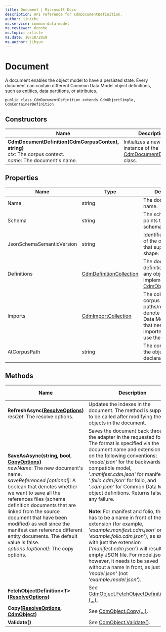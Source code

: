 ```yaml
---
title: Document | Microsoft Docs
description: API reference for CdmDocumentDefinition.
author: jinichu
ms.service: common-data-model
ms.reviewer: deonhe 
ms.topic: article
ms.date: 10/18/2019
ms.author: jibyun
---
```


# Document

A document enables the object model to have a persisted state. Every document can contain different Common Data Model object definitions, such as [entities](entity.md), [data partitions](datapartition.md), or attributes.

```
public class CdmDocumentDefinition extends CdmObjectSimple, CdmContainerDefinition
```

## Constructors
|Name|Description|
|---|---|
|**CdmDocumentDefinition(CdmCorpusContext, string)**<br/>*ctx*: The corpus context.<br/>*name*: The document's name.|Initializes a new instance of the [CdmDocumentDefinition](document.md) class.|

## Properties
|Name|Type|Description|
|---|---|---|
|Name|string|The document's name.|
|Schema|string|The schema link that points to a validating schema.|
|JsonSchemaSemanticVersion|string|Identifies the version of the object model that supports this file shape.|
|Definitions|[CdmDefinitionCollection](definitioncollection.md)|The document's definitions - can be any object that implements [CdmObjectDefinition](cdmobjectdefinition.md).|
|Imports|[CdmImportCollection](importcollection.md)|The collection of corpus paths/monikers that denote the Common Data Model objects that need to be imported in order to use the document.|
|AtCorpusPath|string|The corpus path of the object declaration.|

## Methods
|Name|Description|Return Type|
|---|---|---|
|**RefreshAsync([ResolveOptions](../utilities/resolveoptions.md))**<br />*resOpt*: The resolve options.|Updates the indexes in the document. The method is supposed to be called after modifying the objects in the document.|Task\<bool>|
|**SaveAsAsync(string, bool, [CopyOptions](../utilities/copyoptions.md))**<br />*newName*: The new document's name.<br/>*saveReferenced [optional]*: A boolean that denotes whether we want to save all the references files (schema definition documents that are linked from the source document that have been modified) as well since the manifest can reference different entity documents. The default value is false.<br/>*options [optional]*: The copy options.|Saves the document back through the adapter in the requested format. The format is specified via the document name and extension based on the following conventions: *'model.json'* for the backwards-compatible model, *'.manifest.cdm.json'* for manifest, *'.folio.cdm.json'* for folio, and *'.cdm.json'* for Common Data Model object definitions. Returns false on any failure.<br/><br/>**Note:** For manifest and folio, there has to be a name in front of the extension (for example, *'example.manifest.cdm.json'* or *'example.folio.cdm.json'*), as saving with just the extension (*'manifest.cdm.json'*) will result in an empty JSON file. For model.json, however, it needs to be saved without a name in front, as just *'model.json'* (not *'example.model.json'*).|Task\<bool>|
|**FetchObjectDefinition\<T>([ResolveOptions](../utilities/resolveoptions.md))**|See [CdmObject.FetchObjectDefinition\<T>(...)](cdmobject.md#methods).|T|
|**Copy([ResolveOptions](../utilities/resolveoptions.md), [CdmObject](cdmobject.md))**|See [CdmObject.Copy(...)](cdmobject.md#methods).|[CdmObject](cdmobject.md)|
|**Validate()**|See [CdmObject.Validate()](cdmobject.md#methods).|bool|


